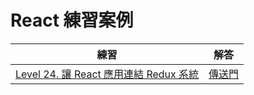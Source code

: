 # React 練習案例

| 練習 | 解答 |
| ----- | ----- |
| [Level 24. 讓 React 應用連結 Redux 系統](https://goo.gl/P58rVn) | [傳送門](https://goo.gl/jLq5CP) |
